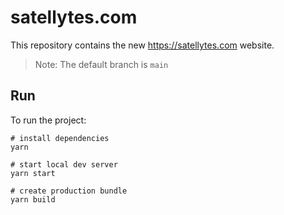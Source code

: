 # satellytes.com

This repository contains the new https://satellytes.com website.

> Note: The default branch is `main`

## Run

To run the project:

```
# install dependencies
yarn

# start local dev server
yarn start

# create production bundle
yarn build
```

